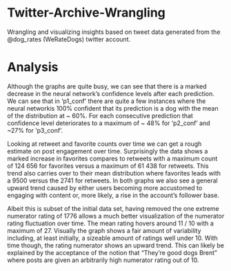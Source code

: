 # Twitter-Archive-Wrangling
Wrangling and visualizing insights based on tweet data generated from the @dog_rates (WeRateDogs) twitter account.

# Analysis

Although the graphs are quite busy, we can see that there is a marked decrease in the neural network’s confidence levels after each prediction. We can see that in ‘p1_conf’ there are quite a few instances where the neural networkis 100% confident that its prediction is a dog with the mean of the distribution at ~ 60%. For each consecutive prediction that confidence level deteriorates to a maximum of ~ 48% for ‘p2_conf’ and ~27% for ‘p3_conf’.

Looking at retweet and favorite counts over time we can get a rough estimate on post engagement over time. Surprisingly the data shows a marked increase in favorites compares to retweets with a maximum count of 124 656 for favorites versus a maximum of 61 438 for retweets. This trend also carries over to their mean distribution where favorites leads with a 9500 versus the 2741 for retweets. In both graphs we also see a general upward trend caused by either users becoming more accustomed to engaging with content or, more likely, a rise in the account’s follower base.

Albeit this is subset of the initial data set, having removed the one extreme numerator rating of 1776 allows a much better visualization of the numerator rating fluctuation over time. The mean rating hovers around 11 / 10 with a maximum of 27. Visually the graph shows a fair amount of variability including, at least initially, a sizeable amount of ratings well under 10. With time though, the rating numerator shows an upward trend. This can likely be explained by the acceptance of the notion that “They’re good dogs Brent” where posts are given an arbitrarily high numerator rating out of 10.
